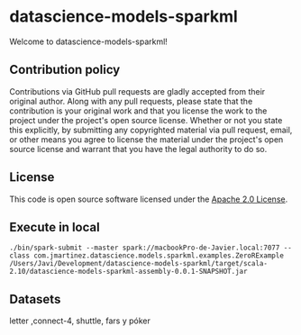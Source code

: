 # datascience-models-sparkml #

Welcome to datascience-models-sparkml!

## Contribution policy ##

Contributions via GitHub pull requests are gladly accepted from their original author. Along with any pull requests, please state that the contribution is your original work and that you license the work to the project under the project's open source license. Whether or not you state this explicitly, by submitting any copyrighted material via pull request, email, or other means you agree to license the material under the project's open source license and warrant that you have the legal authority to do so.

## License ##

This code is open source software licensed under the [Apache 2.0 License](http://www.apache.org/licenses/LICENSE-2.0.html).


## Execute in local 

```shell
./bin/spark-submit --master spark://macbookPro-de-Javier.local:7077 --class com.jmartinez.datascience.models.sparkml.examples.ZeroRExample /Users/Javi/Development/datascience-models-sparkml/target/scala-2.10/datascience-models-sparkml-assembly-0.0.1-SNAPSHOT.jar
```


## Datasets

letter ,connect-4, shuttle, fars y póker 
